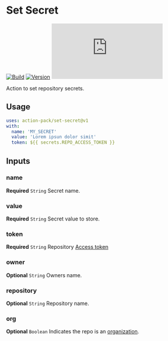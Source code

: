 # Set Secret
[![Build](https://github.com/action-pack/set-secret/actions/workflows/build.yml/badge.svg)](https://github.com/action-pack/set-secret/)
[![Version](https://img.shields.io/github/v/tag/action-pack/set-secret?label=version&color=066da5)](https://github.com/marketplace/actions/set-secret)
[![Size](https://img.shields.io/github/size/action-pack/set-secret/dist/index.js?branch=release/v1&label=size&color=066da5)](https://github.com/action-pack/set-secret/)

Action to set repository secrets.

## Usage

```YAML
uses: action-pack/set-secret@v1
with:
  name: 'MY_SECRET'
  value: 'Lorem ipsun dolor simit'
  token: ${{ secrets.REPO_ACCESS_TOKEN }}
```

## Inputs

### name

**Required** `String` Secret name.

### value

**Required** `String` Secret value to store.

### token

**Required** `String` Repository [Access token](https://docs.github.com/en/github/authenticating-to-github/creating-a-personal-access-token)

### owner

**Optional** `String` Owners name.

### repository

**Optional** `String` Repository name.

### org

**Optional** `Boolean` Indicates the repo is an [organization](https://docs.github.com/en/github/setting-up-and-managing-organizations-and-teams/about-organizations).
